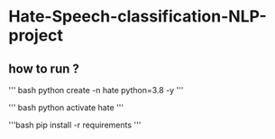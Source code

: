 # Hate-Speech-classification-NLP-project

## how to run ?

''' bash
python create -n hate python=3.8 -y
'''

''' bash
python activate hate
'''

'''bash
pip install -r requirements
'''